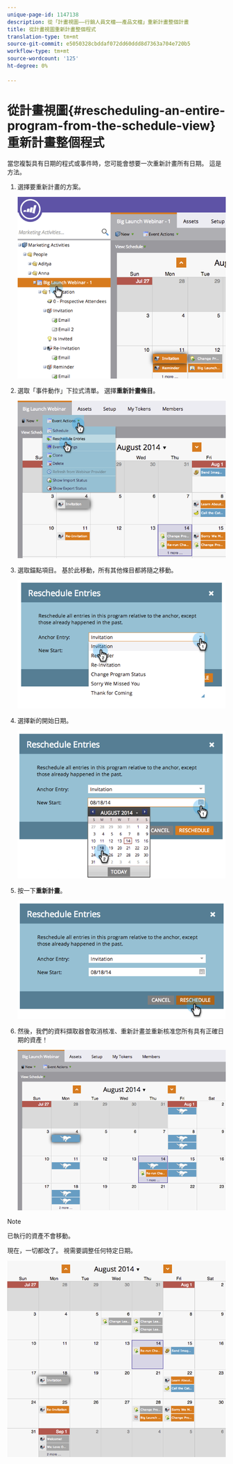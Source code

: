 ```yaml
---
unique-page-id: 1147138
description: 從「計畫視圖——行銷人員文檔——產品文檔」重新計畫整個計畫
title: 從計畫視圖重新計畫整個程式
translation-type: tm+mt
source-git-commit: e5050328cbddaf072dd60ddd8d7363a704e720b5
workflow-type: tm+mt
source-wordcount: '125'
ht-degree: 0%

---
```



# 從計畫視圖{#rescheduling-an-entire-program-from-the-schedule-view}重新計畫整個程式

當您複製具有日期的程式或事件時，您可能會想要一次重新計畫所有日期。 這是方法。

1. 選擇要重新計畫的方案。

   ![](assets/image2014-9-23-15-3a15-3a18.png)

1. 選取「事件動作」下拉式清單。 選擇&#x200B;**重新計畫條目**。

   ![](assets/image2014-9-23-15-3a15-3a53.png)

1. 選取錨點項目。 基於此移動，所有其他條目都將隨之移動。

   ![](assets/image2014-9-23-15-3a18-3a23.png)

1. 選擇新的開始日期。

   ![](assets/image2014-9-23-15-3a18-3a37.png)

1. 按一下&#x200B;**重新計畫**。

   ![](assets/image2014-9-23-15-3a18-3a54.png)

1. 然後，我們的資料擷取器會取消核准、重新計畫並重新核准您所有具有正確日期的資產！

   ![](assets/image2014-9-23-15-3a19-3a1.png)

>[!NOTE]
>
>已執行的資產不會移動。

現在，一切都改了。 視需要調整任何特定日期。

![](assets/image2014-9-23-15-3a19-3a58.png)
